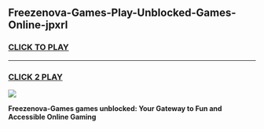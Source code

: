 
## Freezenova-Games-Play-Unblocked-Games-Online-jpxrl
<h3>
<a href="https://premium76.site?title=Freezenova-Games&ref=25A">CLICK TO PLAY</a></h3>
<hr>

<h3>
<a href="https://premium76.site?title=Freezenova-Games&ref=25A">CLICK 2 PLAY</a>
  
</h3>

<a href="https://premium76.site?title=Freezenova-Games&ref=25A"><img src="https://clearcache.store/games.png"></a>


**Freezenova-Games games unblocked: Your Gateway to Fun and Accessible Online Gaming**
